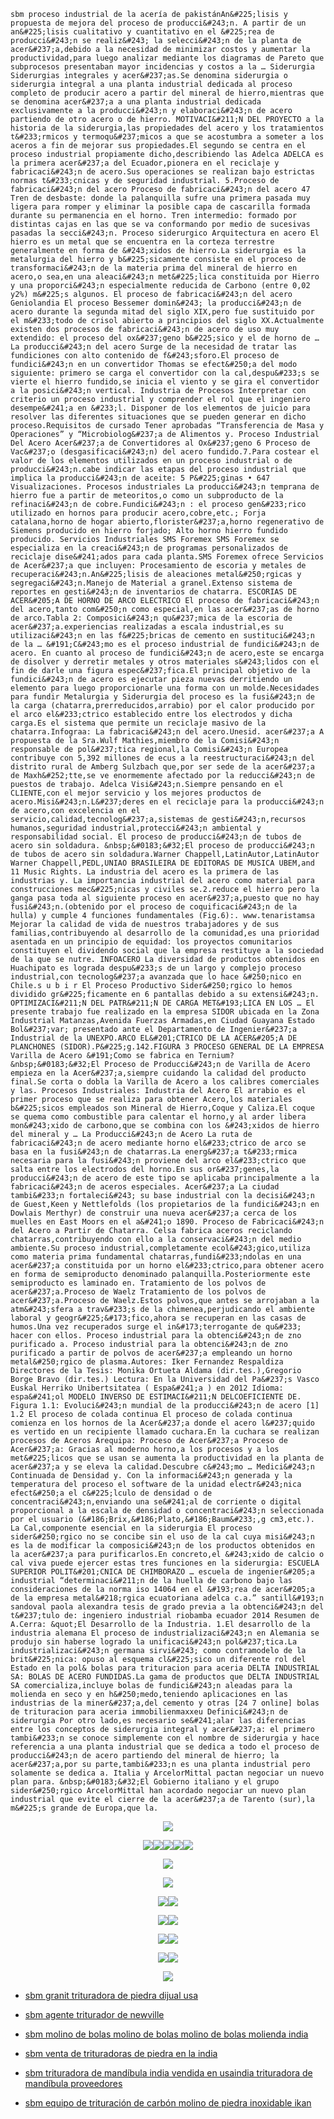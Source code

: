 
```
sbm proceso industrial de la acería de pakistánAn&#225;lisis y propuesta de mejora del proceso de producci&#243;n. A partir de un an&#225;lisis cualitativo y cuantitativo en el &#225;rea de producci&#243;n se realiz&#243; la selecci&#243;n de la planta de acer&#237;a,debido a la necesidad de minimizar costos y aumentar la productividad,para luego analizar mediante los diagramas de Pareto que subprocesos presentaban mayor incidencias y costos a la … Siderurgia Siderurgias integrales y acer&#237;as.Se denomina siderurgia o siderurgia integral a una planta industrial dedicada al proceso completo de producir acero a partir del mineral de hierro,mientras que se denomina acer&#237;a a una planta industrial dedicada exclusivamente a la producci&#243;n y elaboraci&#243;n de acero partiendo de otro acero o de hierro. MOTIVACI&#211;N DEL PROYECTO a la historia de la siderurgia,las propiedades del acero y los tratamientos t&#233;rmicos y termoqu&#237;micos a que se acostumbra a someter a los aceros a fin de mejorar sus propiedades.El segundo se centra en el proceso industrial propiamente dicho,describiendo las Adelca ADELCA es la primera acer&#237;a del Ecuador,pionera en el reciclaje y fabricaci&#243;n de acero.Sus operaciones se realizan bajo estrictas normas t&#233;cnicas y de seguridad industrial. 5.Proceso de fabricaci&#243;n del acero Proceso de fabricaci&#243;n del acero 47 Tren de desbaste: donde la palanquilla sufre una primera pasada muy ligera para romper y eliminar la posible capa de cascarilla formada durante su permanencia en el horno. Tren intermedio: formado por distintas cajas en las que se va conformando por medio de sucesivas pasadas la secci&#243;n. Proceso siderurgico Arquitectura en acero El hierro es un metal que se encuentra en la corteza terrestre generalmente en forma de &#243;xidos de hierro.La siderurgia es la metalurgia del hierro y b&#225;sicamente consiste en el proceso de transformaci&#243;n de la materia prima del mineral de hierro en acero,o sea,en una aleaci&#243;n met&#225;lica constituida por Hierro y una proporci&#243;n especialmente reducida de Carbono (entre 0,02 y2%) m&#225;s algunos. El proceso de fabricaci&#243;n del acero Geniolandia El proceso Bessemer domin&#243; la producci&#243;n de acero durante la segunda mitad del siglo XIX,pero fue sustituido por el m&#233;todo de crisol abierto a principios del siglo XX.Actualmente existen dos procesos de fabricaci&#243;n de acero de uso muy extendido: el proceso del ox&#237;geno b&#225;sico y el de horno de … La producci&#243;n del acero Surge de la necesidad de tratar las fundiciones con alto contenido de f&#243;sforo.El proceso de fundici&#243;n en un convertidor Thomas se efect&#250;a del modo siguiente: primero se carga el convertidor con la cal,despu&#233;s se vierte el hierro fundido,se inicia el viento y se gira el convertidor a la posici&#243;n vertical. Industria de Procesos Interpretar con criterio un proceso industrial y comprender el rol que el ingeniero desempe&#241;a en &#233;l. Disponer de los elementos de juicio para resolver las diferentes situaciones que se pueden generar en dicho proceso.Requisitos de cursado Tener aprobadas “Transferencia de Masa y Operaciones” y “Microbiolog&#237;a de Alimentos y. Proceso Industrial Del Acero Acer&#237;a de Convertidores al Ox&#237;geno 6 Proceso de Vac&#237;o (desgasificaci&#243;n) del acero fundido.7.Para costear el valor de los elementos utilizados en un proceso industrial o de producci&#243;n.cabe indicar las etapas del proceso industrial que implica la producci&#243;n de aceite: 5 P&#225;ginas • 647 Visualizaciones. Procesos industriales La producci&#243;n temprana de hierro fue a partir de meteoritos,o como un subproducto de la refinaci&#243;n de cobre.Fundici&#243;n : el proceso gen&#233;rico utilizado en hornos para producir acero,cobre,etc.; Forja catalana,horno de hogar abierto,florister&#237;a,horno regenerativo de Siemens producido en hierro forjado; Alto horno hierro fundido producido. Servicios Industriales SMS Foremex SMS Foremex se especializa en la creaci&#243;n de programas personalizados de reciclaje dise&#241;ados para cada planta.SMS Foremex ofrece Servicios de Acer&#237;a que incluyen: Procesamiento de escoria y metales de recuperaci&#243;n.An&#225;lisis de aleaciones metal&#250;rgicas y segregaci&#243;n.Manejo de Material a granel.Extenso sistema de reportes en gesti&#243;n de inventarios de chatarra. ESCORIAS DE ACER&#205;A DE HORNO DE ARCO ELECTRICO El proceso de fabricaci&#243;n del acero,tanto com&#250;n como especial,en las acer&#237;as de horno de arco.Tabla 2: Composici&#243;n qu&#237;mica de la escoria de acer&#237;a.experiencias realizadas a escala industrial,es su utilizaci&#243;n en las f&#225;bricas de cemento en sustituci&#243;n de la … &#191;C&#243;mo es el proceso industrial de fundici&#243;n de acero. En cuanto al proceso de fundici&#243;n de acero,este se encarga de disolver y derretir metales y otros materiales s&#243;lidos con el fin de darle una figura espec&#237;fica.El principal objetivo de la fundici&#243;n de acero es ejecutar pieza nuevas derritiendo un elemento para luego proporcionarle una forma con un molde.Necesidades para fundir Metalurgia y Siderurgia del proceso es la fusi&#243;n de la carga (chatarra,prerreducidos,arrabio) por el calor producido por el arco el&#233;ctrico establecido entre los electrodos y dicha carga.Es el sistema que permite un reciclaje masivo de la chatarra.Infograa: La fabricaci&#243;n del acero.Unesid. acer&#237;a A propuesta de la Sra.Wulf Mathies,miembro de la Comisi&#243;n responsable de pol&#237;tica regional,la Comisi&#243;n Europea contribuye con 5,392 millones de ecus a la reestructuraci&#243;n del distrito rural de Amberg Sulzbach que,por ser sede de la acer&#237;a de Maxh&#252;tte,se ve enormemente afectado por la reducci&#243;n de puestos de trabajo. Adelca Visi&#243;n.Siempre pensando en el CLIENTE,con el mejor servicio y los mejores productos de acero.Misi&#243;n.L&#237;deres en el reciclaje para la producci&#243;n de acero,con excelencia en el servicio,calidad,tecnolog&#237;a,sistemas de gesti&#243;n,recursos humanos,seguridad industrial,protecci&#243;n ambiental y responsabilidad social. El proceso de producci&#243;n de tubos de acero sin soldadura. &nbsp;&#0183;&#32;El proceso de producci&#243;n de tubos de acero sin soldadura.Warner Chappell,LatinAutor,LatinAutor Warner Chappell,PEDL,UNIAO BRASILEIRA DE EDITORAS DE MUSICA UBEM,and 11 Music Rights. La industria del acero es la primera de las industrias y. La importancia industrial del acero como material para construcciones mec&#225;nicas y civiles se.2.reduce el hierro pero la ganga pasa toda al siguiente proceso en acer&#237;a,puesto que no hay fusi&#243;n.(obtenido por el proceso de coquificaci&#243;n de la hulla) y cumple 4 funciones fundamentales (Fig.6):. www.tenaristamsa Mejorar la calidad de vida de nuestros trabajadores y de sus familias,contribuyendo al desarrollo de la comunidad,es una prioridad asentada en un principio de equidad: los proyectos comunitarios constituyen el dividendo social que la empresa restituye a la sociedad de la que se nutre. INFOACERO La diversidad de productos obtenidos en Huachipato es lograda despu&#233;s de un largo y complejo proceso industrial,con tecnolog&#237;a avanzada que lo hace &#250;nico en Chile.s u b i r El Proceso Productivo Sider&#250;rgico lo hemos dividido gr&#225;ficamente en 6 pantallas debido a su extensi&#243;n. OPTIMIZACI&#211;N DEL PATR&#211;N DE CARGA MET&#193;LICA EN LOS … El presente trabajo fue realizado en la empresa SIDOR ubicada en la Zona Industrial Matanzas,Avenida Fuerzas Armadas,en Ciudad Guayana Estado Bol&#237;var; presentado ante el Departamento de Ingenier&#237;a Industrial de la UNEXPO.ARCO EL&#201;CTRICO DE LA ACER&#205;A DE PLANCHONES (SIDOR).P&#225;g.142.FIGURA 3 PROCESO GENERAL DE LA EMPRESA Varilla de Acero &#191;Como se fabrica en Ternium? &nbsp;&#0183;&#32;El Proceso de Producci&#243;n de Varilla de Acero empieza en la Acer&#237;a,siempre cuidando la calidad del producto final.Se corta o dobla la Varilla de Acero a los calibres comerciales y las. Procesos Industriales: Industria del Acero El arrabio es el primer proceso que se realiza para obtener Acero,los materiales b&#225;sicos empleados son Mineral de Hierro,Coque y Caliza.El coque se quema como combustible para calentar el horno,y al arder libera mon&#243;xido de carbono,que se combina con los &#243;xidos de hierro del mineral y … La Producci&#243;n de Acero La ruta de fabricaci&#243;n de acero mediante horno el&#233;ctrico de arco se basa en la fusi&#243;n de chatarras.La energ&#237;a t&#233;rmica necesaria para la fusi&#243;n proviene del arco el&#233;ctrico que salta entre los electrodos del horno.En sus or&#237;genes,la producci&#243;n de acero de este tipo se aplicaba principalmente a la fabricaci&#243;n de aceros especiales. Acer&#237;a La ciudad tambi&#233;n fortaleci&#243; su base industrial con la decisi&#243;n de Guest,Keen y Nettlefolds (los propietarios de la fundici&#243;n en Dowlais Merthyr) de construir una nueva acer&#237;a cerca de los muelles en East Moors en el a&#241;o 1890. Proceso de Fabricaci&#243;n del Acero a Partir de Chatarra. Celsa fabrica aceros reciclando chatarras,contribuyendo con ello a la conservaci&#243;n del medio ambiente.Su proceso industrial,completamente ecol&#243;gico,utiliza como materia prima fundamental chatarras,fundi&#233;ndolas en una acer&#237;a constituida por un horno el&#233;ctrico,para obtener acero en forma de semiproducto denominado palanquilla.Posteriormente este semiproducto es laminado en. Tratamiento de los polvos de acer&#237;a.Proceso de Waelz Tratamiento de los polvos de acer&#237;a.Proceso de Waelz.Estos polvos,que antes se arrojaban a la atm&#243;sfera a trav&#233;s de la chimenea,perjudicando el ambiente laboral y geogr&#225;&#173;fico,ahora se recuperan en las casas de humos.Una vez recuperados surge el in&#173;terrogante de qu&#233; hacer con ellos. Proceso industrial para la obtenci&#243;n de zno purificado a. Proceso industrial para la obtenci&#243;n de zno purificado a partir de polvos de acer&#237;a empleando un horno metal&#250;rgico de plasma.Autores: Iker Fernandez Respaldiza Directores de la Tesis: Monika Ortueta Aldama (dir.tes.),Gregorio Borge Bravo (dir.tes.) Lectura: En la Universidad del Pa&#237;s Vasco Euskal Herriko Unibertsitatea ( Espa&#241;a ) en 2012 Idioma: espa&#241;ol MODELO INVERSO DE ESTIMACI&#211;N DELCOEFICIENTE DE. Figura 1.1: Evoluci&#243;n mundial de la producci&#243;n de acero [1] 1.2 El proceso de colada continua El proceso de colada continua comienza en los hornos de la Acer&#237;a donde el acero l&#237;quido es vertido en un recipiente llamado cuchara.En la cuchara se realizan procesos de Aceros Arequipa: Proceso de Acer&#237;a Proceso de Acer&#237;a: Gracias al moderno horno,a los procesos y a los met&#225;licos que se usan se aumenta la productividad en la planta de acer&#237;a y se eleva la calidad.Descubre c&#243;mo … Medici&#243;n Continuada de Densidad y. Con la informaci&#243;n generada y la temperatura del proceso el software de la unidad electr&#243;nica efect&#250;a el c&#225;lculo de densidad o de concentraci&#243;n,enviando una se&#241;al de corriente o digital proporcional a la escala de densidad o concentraci&#243;n seleccionada por el usuario (&#186;Brix,&#186;Plato,&#186;Baum&#233;,g cm3,etc.). La Cal,componente esencial en la siderurgia El proceso sider&#250;rgico no se concibe sin el uso de la cal cuya misi&#243;n es la de modificar la composici&#243;n de los productos obtenidos en la acer&#237;a para purificarlos.En concreto,el &#243;xido de calcio o cal viva puede ejercer estas tres funciones en la siderurgia: ESCUELA SUPERIOR POLIT&#201;CNICA DE CHIMBORAZO … escuela de ingenier&#205;a industrial “determinaci&#211;n de la huella de carbono bajo las consideraciones de la norma iso 14064 en el &#193;rea de acer&#205;a de la empresa metal&#218;rgica ecuatoriana adelca c.a.” santill&#193;n sandoval paola alexandra tesis de grado previa a la obtenci&#243;n del t&#237;tulo de: ingeniero industrial riobamba ecuador 2014 Resumen de A.Cerra: &quot;El Desarrollo de la Industria. 1.El desarrollo de la industria alemana El proceso de industrializaci&#243;n en Alemania se produjo sin haberse logrado la unificaci&#243;n pol&#237;tica.La industrializaci&#243;n germana sirvi&#243; como contramodelo de la brit&#225;nica: opuso al esquema cl&#225;sico un diferente rol del Estado en la pol& bolas para trituracion para aceria DELTA INDUSTRIAL SA: BOLAS DE ACERO FUNDIDAS.La gama de productos que DELTA INDUSTRIAL SA comercializa,incluye bolas de fundici&#243;n aleadas para la molienda en seco y en h&#250;medo,teniendo aplicaciones en las industrias de la miner&#237;a,del cemento y otras [24 7 online] bolas de trituracion para aceria immobilienmaxxeu Definici&#243;n de siderurgia Por otro lado,es necesario se&#241;alar las diferencias entre los conceptos de siderurgia integral y acer&#237;a: el primero tambi&#233;n se conoce simplemente con el nombre de siderurgia y hace referencia a una planta industrial que se dedica a todo el proceso de producci&#243;n de acero partiendo del mineral de hierro; la acer&#237;a,por su parte,tambi&#233;n es una planta industrial pero solamente se dedica a. Italia y ArcelorMittal pactan negociar un nuevo plan para. &nbsp;&#0183;&#32;El Gobierno italiano y el grupo sider&#250;rgico ArcelorMittal han acordado negociar un nuevo plan industrial que evite el cierre de la acer&#237;a de Tarento (sur),la m&#225;s grande de Europa,que la. 
```

<div align="center">

<a href="https://es-crusher.shibang-china.com/github&k=sbm+proceso+industrial+de+la+acer%C3%ADa+de+pakist%C3%A1n"><img src="https://static.shibang-china.com/es/crusher/logo.jpg"></a>

<a href="https://es-crusher.shibang-china.com/github&k=sbm+proceso+industrial+de+la+acer%C3%ADa+de+pakist%C3%A1n"><img src="https://static.shibang-china.com/es/crusher/index.jpg"></a><a href="https://es-crusher.shibang-china.com/material.htmlgithub&k=sbm+proceso+industrial+de+la+acer%C3%ADa+de+pakist%C3%A1n"><img src="https://static.shibang-china.com/es/crusher/material.jpg"></a><a href="https://es-crusher.shibang-china.com/application.htmlgithub&k=sbm+proceso+industrial+de+la+acer%C3%ADa+de+pakist%C3%A1n"><img src="https://static.shibang-china.com/es/crusher/application.jpg"></a><a href="https://es-crusher.shibang-china.com/aboutus.htmlgithub&k=sbm+proceso+industrial+de+la+acer%C3%ADa+de+pakist%C3%A1n"><img src="https://static.shibang-china.com/es/crusher/aboutus.jpg"></a><a href="https://es-crusher.shibang-china.com/contact.htmlgithub&k=sbm+proceso+industrial+de+la+acer%C3%ADa+de+pakist%C3%A1n"><img src="https://static.shibang-china.com/es/crusher/contact.jpg"></a>

<a href="https://es-crusher.shibang-china.com/github&k=sbm+proceso+industrial+de+la+acer%C3%ADa+de+pakist%C3%A1n"><img src="https://static.shibang-china.com/es/crusher/banner.jpg"></a>

<a href="https://swt.shibang-china.com/github&k=sbm+proceso+industrial+de+la+acer%C3%ADa+de+pakist%C3%A1n"><img src="https://static.shibang-china.com/es/crusher/text.jpg"></a>

<a href="https://swt.shibang-china.com/github&k=sbm+proceso+industrial+de+la+acer%C3%ADa+de+pakist%C3%A1n"><img src="https://static.shibang-china.com/es/crusher/chat.jpg"></a><a href="https://es-crusher.shibang-china.com/contact.htmlgithub&k=sbm+proceso+industrial+de+la+acer%C3%ADa+de+pakist%C3%A1n"><img src="https://static.shibang-china.com/es/crusher/message.jpg"></a>

<a href="https://es-crusher.shibang-china.com/products/pe.htmlgithub&k=sbm+proceso+industrial+de+la+acer%C3%ADa+de+pakist%C3%A1n"><img src="https://static.shibang-china.com/es/crusher/pe.jpg"></a><a href="https://es-crusher.shibang-china.com/products/pf.htmlgithub&k=sbm+proceso+industrial+de+la+acer%C3%ADa+de+pakist%C3%A1n"><img src="https://static.shibang-china.com/es/crusher/pf.jpg"></a>

<a href="https://es-crusher.shibang-china.com/products/hpt.htmlgithub&k=sbm+proceso+industrial+de+la+acer%C3%ADa+de+pakist%C3%A1n"><img src="https://static.shibang-china.com/es/crusher/hpt.jpg"></a><a href="https://es-crusher.shibang-china.com/products/vsi.htmlgithub&k=sbm+proceso+industrial+de+la+acer%C3%ADa+de+pakist%C3%A1n"><img src="https://static.shibang-china.com/es/crusher/vsi.jpg"></a>

<a href="https://es-crusher.shibang-china.com/products/klv.htmlgithub&k=sbm+proceso+industrial+de+la+acer%C3%ADa+de+pakist%C3%A1n"><img src="https://static.shibang-china.com/es/crusher/klv.jpg"></a><a href="https://es-crusher.shibang-china.com/products/portable.htmlgithub&k=sbm+proceso+industrial+de+la+acer%C3%ADa+de+pakist%C3%A1n"><img src="https://static.shibang-china.com/es/crusher/portable.jpg"></a>

<a href="https://swt.shibang-china.com/github&k=sbm+proceso+industrial+de+la+acer%C3%ADa+de+pakist%C3%A1n"><img src="https://static.shibang-china.com/es/crusher/case.jpg"></a>

</div>


* [sbm granit trituradora de piedra dijual usa](sbm%20granit%20trituradora%20de%20piedra%20dijual%20usa.md)

* [sbm agente triturador de newville](sbm%20agente%20triturador%20de%20newville.md)

* [sbm molino de bolas molino de bolas molino de bolas molienda india](sbm%20molino%20de%20bolas%20molino%20de%20bolas%20molino%20de%20bolas%20molienda%20india.md)

* [sbm venta de trituradoras de piedra en la india](sbm%20venta%20de%20trituradoras%20de%20piedra%20en%20la%20india.md)

* [sbm trituradora de mandíbula india vendida en usaindia trituradora de mandíbula proveedores](sbm%20trituradora%20de%20mand%C3%ADbula%20india%20vendida%20en%20usaindia%20trituradora%20de%20mand%C3%ADbula%20proveedores.md)

* [sbm equipo de trituración de carbón molino de piedra inoxidable ikan](sbm%20equipo%20de%20trituraci%C3%B3n%20de%20carb%C3%B3n%20molino%20de%20piedra%20inoxidable%20ikan.md)